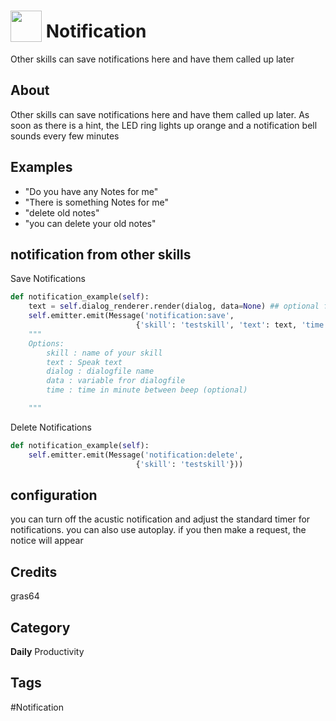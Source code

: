 # <img src="https://raw.githack.com/FortAwesome/Font-Awesome/master/svgs/solid/comments.svg" card_color="#40DBB0" width="50" height="50" style="vertical-align:bottom"/> Notification
Other skills can save notifications here and have them called up later

## About
Other skills can save notifications here and have them called up later. As soon as there is a hint, the LED ring lights up orange and a notification bell sounds every few minutes

## Examples
* "Do you have any Notes for me"
* "There is something Notes for me"
* "delete old notes"
* "you can delete your old notes"


## notification from other skills

Save Notifications
```python 
def notification_example(self):
    text = self.dialog_renderer.render(dialog, data=None) ## optional for dialogfile
    self.emitter.emit(Message('notification:save',
                            {'skill': 'testskill', 'text': text, 'time': 30}))
    """
    Options:
        skill : name of your skill
        text : Speak text
        dialog : dialogfile name
        data : variable fror dialogfile
        time : time in minute between beep (optional)

    """
```

Delete Notifications
```python 
def notification_example(self):
    self.emitter.emit(Message('notification:delete',
                            {'skill': 'testskill'}))
```
## configuration
you can turn off the acustic notification and adjust the standard timer for notifications. you can also use autoplay. if you then make a request, the notice will appear

## Credits
gras64

## Category
**Daily**
Productivity

## Tags
#Notification


